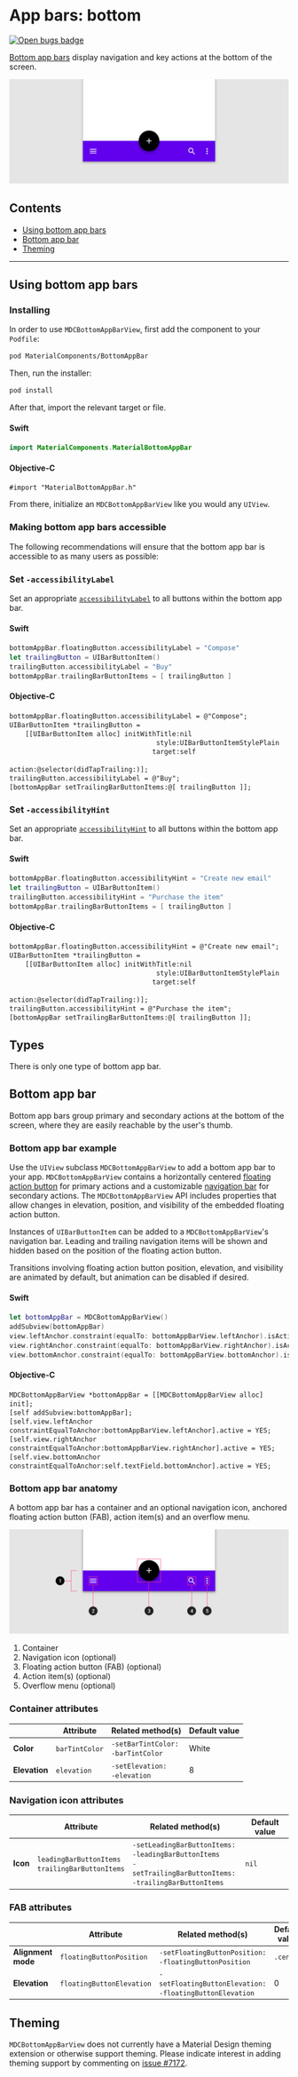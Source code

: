 <!--docs:
title: "App bars: bottom"
layout: detail
section: components
excerpt: "A bottom app bar displays navigation and key actions at the bottom of mobile screens."
iconId: bottom_app_bar
path: /catalog/bottomappbar/
api_doc_root: true
-->

# App bars: bottom

[![Open bugs badge](https://img.shields.io/badge/dynamic/json.svg?label=open%20bugs&url=https%3A%2F%2Fapi.github.com%2Fsearch%2Fissues%3Fq%3Dis%253Aopen%2Blabel%253Atype%253ABug%2Blabel%253A%255BBottomAppBar%255D&query=%24.total_count)](https://github.com/material-components/material-components-ios/issues?q=is%3Aopen+is%3Aissue+label%3Atype%3ABug+label%3A%5BBottomAppBar%5D)

[Bottom app bars](https://material.io/components/app-bars-bottom/) display navigation and key actions at the bottom of the screen.

![Bottom app bar hero](docs/assets/bottom-app-bar-hero.png)

## Contents

* [Using bottom app bars](#using-bottom-app-bars)
* [Bottom app bar](#bottom-app-bar)
* [Theming](#theming)

- - -

## Using bottom app bars

### Installing

In order to use `MDCBottomAppBarView`, first add the component to your `Podfile`:

```bash
pod MaterialComponents/BottomAppBar
```
<!--{: .code-renderer.code-renderer--install }-->

Then, run the installer:

```bash
pod install
```

After that, import the relevant target or file.

<!--<div class="material-code-render" markdown="1">-->
#### Swift
```swift
import MaterialComponents.MaterialBottomAppBar
```

#### Objective-C
```objc
#import "MaterialBottomAppBar.h"
```
<!--</div>-->

From there, initialize an `MDCBottomAppBarView` like you would any `UIView`.

### Making bottom app bars accessible

The following recommendations will ensure that the bottom app bar is accessible to as many users as possible:

### Set `-accessibilityLabel`

Set an appropriate
[`accessibilityLabel`](https://developer.apple.com/documentation/uikit/uiaccessibilityelement/1619577-accessibilitylabel)
to all buttons within the bottom app bar.

<!--<div class="material-code-render" markdown="1">-->
#### Swift

```swift
bottomAppBar.floatingButton.accessibilityLabel = "Compose"
let trailingButton = UIBarButtonItem()
trailingButton.accessibilityLabel = "Buy"
bottomAppBar.trailingBarButtonItems = [ trailingButton ]
```

#### Objective-C

```objc
bottomAppBar.floatingButton.accessibilityLabel = @"Compose";
UIBarButtonItem *trailingButton = 
    [[UIBarButtonItem alloc] initWithTitle:nil
                                     style:UIBarButtonItemStylePlain
                                    target:self
                                    action:@selector(didTapTrailing:)];
trailingButton.accessibilityLabel = @"Buy";
[bottomAppBar setTrailingBarButtonItems:@[ trailingButton ]];
```
<!--</div>-->

### Set `-accessibilityHint`

Set an appropriate
[`accessibilityHint`](https://developer.apple.com/documentation/objectivec/nsobject/1615093-accessibilityhint)
to all buttons within the bottom app bar.

<!--<div class="material-code-render" markdown="1">-->
#### Swift

```swift
bottomAppBar.floatingButton.accessibilityHint = "Create new email"
let trailingButton = UIBarButtonItem()
trailingButton.accessibilityHint = "Purchase the item"
bottomAppBar.trailingBarButtonItems = [ trailingButton ]
```

#### Objective-C

```objc
bottomAppBar.floatingButton.accessibilityHint = @"Create new email";
UIBarButtonItem *trailingButton = 
    [[UIBarButtonItem alloc] initWithTitle:nil
                                     style:UIBarButtonItemStylePlain
                                    target:self
                                    action:@selector(didTapTrailing:)];
trailingButton.accessibilityHint = @"Purchase the item";
[bottomAppBar setTrailingBarButtonItems:@[ trailingButton ]];
```
<!--</div>-->

## Types

There is only one type of bottom app bar.

## Bottom app bar

Bottom app bars group primary and secondary actions at the bottom of the screen, where they are easily reachable by the user's thumb.

### Bottom app bar example

Use the `UIView` subclass `MDCBottomAppBarView` to add a bottom app bar to your app. `MDCBottomAppBarView` contains a horizontally centered [floating action button](https://material.io/develop/ios/components/fabs/) for primary actions and a customizable [navigation bar](https://material.io/components/ios/catalog/navigation-bar) for secondary actions. The `MDCBottomAppBarView` API includes properties that allow changes in elevation, position, and visibility of the embedded floating action button.

Instances of `UIBarButtonItem` can be added to a `MDCBottomAppBarView`'s navigation bar. Leading and trailing navigation items will be shown and hidden based on the position of the floating action button.

Transitions involving floating action button position, elevation, and visibility are animated by default, but animation can be disabled if desired.

<!--<div class="material-code-render" markdown="1">-->
#### Swift

```swift
let bottomAppBar = MDCBottomAppBarView()
addSubview(bottomAppBar)
view.leftAnchor.constraint(equalTo: bottomAppBarView.leftAnchor).isActive = true
view.rightAnchor.constraint(equalTo: bottomAppBarView.rightAnchor).isActive = true
view.bottomAnchor.constraint(equalTo: bottomAppBarView.bottomAnchor).isActive = true
```

#### Objective-C

```objc
MDCBottomAppBarView *bottomAppBar = [[MDCBottomAppBarView alloc] init];
[self addSubview:bottomAppBar];
[self.view.leftAnchor constraintEqualToAnchor:bottomAppBarView.leftAnchor].active = YES;
[self.view.rightAnchor constraintEqualToAnchor:bottomAppBarView.rightAnchor].active = YES;
[self.view.bottomAnchor constraintEqualToAnchor:self.textField.bottomAnchor].active = YES;
```

<!--</div>-->

### Bottom app bar anatomy

A bottom app bar has a container and an optional navigation icon, anchored
floating action button (FAB), action item(s) and an overflow menu.

![Bottom app bar anatomy diagram](docs/assets/bottom-app-bar-anatomy.png)

1.  Container
2.  Navigation icon (optional)
3.  Floating action button (FAB) (optional)
4.  Action item(s) (optional)
5.  Overflow menu (optional)

### Container attributes

&nbsp;        | Attribute            | Related method(s)                          | Default value
------------- | -------------------- | ------------------------------------------ | -------------
**Color**     | `barTintColor`       | `-setBarTintColor:` <br> `-barTintColor`   | White
**Elevation** | `elevation`         | `-setElevation:` <br> `-elevation`          | 8

### Navigation icon attributes

&nbsp;    | Attribute            | Related method(s)                          | Default value
--------- | -------------------- | ------------------------------------------ | -------------
**Icon**  | `leadingBarButtonItems` <br> `trailingBarButtonItems` | `-setLeadingBarButtonItems:` <br> `-leadingBarButtonItems` <br> `-setTrailingBarButtonItems:` <br> `-trailingBarButtonItems` | `nil`

### FAB attributes

&nbsp;                           | Attribute                          | Related method(s)                                                      | Default value
-------------------------------- | ---------------------------------- | ---------------------------------------------------------------------- | -------------
**Alignment mode**               | `floatingButtonPosition`           | `-setFloatingButtonPosition:` <br> `-floatingButtonPosition`           | `.center`
**Elevation**                    | `floatingButtonElevation`          | `-setFloatingButtonElevation:` <br> `-floatingButtonElevation`           | 0

## Theming

`MDCBottomAppBarView` does not currently have a Material Design theming extension or otherwise support theming. Please indicate interest in adding theming support by commenting on [issue #7172](https://github.com/material-components/material-components-ios/issues/7172).
